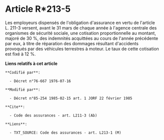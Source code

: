 # Article R*213-5

Les employeurs dispensés de l'obligation d'assurance en vertu de l'article L. 211-3 versent, avant le 31 mars de chaque année
à l'agence centrale des organismes de sécurité sociale, une cotisation proportionnelle au montant, majoré de 30 %, des
indemnités acquittées au cours de l'année précédente par eux, à titre de réparation des dommages résultant d'accidents
provoqués par des véhicules terrestres à moteur. Le taux de cette cotisation est fixé à 12 %.

**Liens relatifs à cet article**

	**Codifié par**:

	  - Décret n°76-667 1976-07-16

	**Modifié par**:

	  - Décret n°85-254 1985-02-15 art. 1 JORF 22 février 1985

	**Cite**:

	  - Code des assurances - art. L211-3 (Ab)

	**Liens**:

	  - TXT_SOURCE: Code des assurances - art. L213-1 (M)
